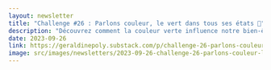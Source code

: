 ```yaml
---
layout: newsletter
title: "Challenge #26 : Parlons couleur, le vert dans tous ses états 🌿"
description: "Découvrez comment la couleur verte influence notre bien-être intérieur. De l'évocation de la nature à la stimulation de la créativité, apprenez comment diverses nuances de vert peuvent réduire le stress, améliorer la qualité de l'air et créer une harmonie dans nos espaces de vie. Introduisez du vert dans votre intérieur pour une ambiance sereine et un espace vivifiant."
date: 2023-09-26
link: https://geraldinepoly.substack.com/p/challenge-26-parlons-couleur-le-vert
image: src/images/newsletters/2023-09-26-challenge-26-parlons-couleur-le-vert-dans-tous-ses-tats-.jpg
---
```

